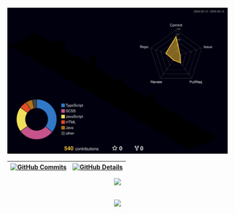 ![Status](./profile-3d-contrib/profile-night-rainbow.svg)

| [![GitHub Commits](http://github-profile-summary-cards.vercel.app/api/cards/productive-time?username=henriqtorresl&theme=dracula&utcOffset=-3)](https://github.com/vn7n24fzkq/github-profile-summary-cards) | [![GitHub Details](http://github-profile-summary-cards.vercel.app/api/cards/profile-details?username=henriqtorresl&theme=dracula)](https://github.com/vn7n24fzkq/github-profile-summary-cards) |
| ----------------------------------------------------------------------------------------------------------------------------------------------------------------------------------------------------------- | ---------------------------------------------------------------------------------------------------------------------------------------------------------------------------------------------- |

  <div align="center" >
    <a href="https://skillicons.dev"   >
    <img src="https://skillicons.dev/icons?i=git,javascript,typescript,nodejs,express,nest,java,docker,postgres,mysql,mongodb,linux,angular,react,next,vite,tailwind,sass,css,html" />
    </a>
  <br />

  </div>

##

   <div align="center" >
     <img src="https://github-profile-trophy.vercel.app/?username=henriqtorresl&row=1&column=6&theme=dracula&margin-w=15&margin-h=15"/>
  </div>
